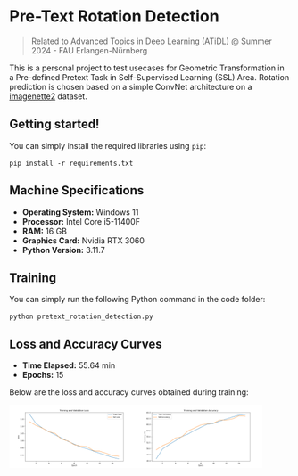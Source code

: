 # Pre-Text Rotation Detection
> Related to Advanced Topics in Deep Learning (ATiDL) @ Summer 2024 - FAU Erlangen-Nürnberg

This is a personal project to test usecases for Geometric Transformation in a Pre-defined Pretext Task in Self-Supervised Learning (SSL) Area. Rotation prediction is chosen based on a simple ConvNet architecture on a [imagenette2](https://github.com/fastai/imagenette) dataset. 


## Getting started!

You can simply install the required libraries using `pip`:

```
pip install -r requirements.txt
```

## Machine Specifications
- **Operating System:** Windows 11
- **Processor:** Intel Core i5-11400F
- **RAM:** 16 GB
- **Graphics Card:** Nvidia RTX 3060
- **Python Version:** 3.11.7


## Training

You can simply run the following Python command in the code folder: 
```
python pretext_rotation_detection.py
```

## Loss and Accuracy Curves
- **Time Elapsed:** 55.64 min
- **Epochs:** 15

Below are the loss and accuracy curves obtained during training:

<div style="display: flex; flex-direction: row;">
  <img src="training_results/loss_curve.png" alt="Loss Curve" style="width: 45%;">
  <img src="training_results/accuracy_curve.png" alt="Accuracy Curve" style="width: 45%;">
</div>

